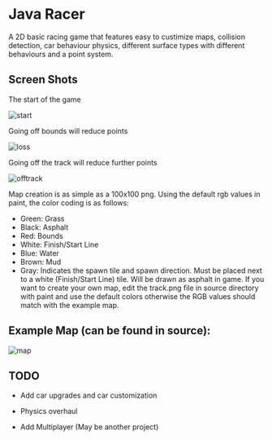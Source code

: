 # Java Racer

A 2D basic racing game that features easy to custimize maps, collision detection, car behaviour physics, different surface types with different behaviours and a point system.


## Screen Shots
The start of the game

![start](https://github.com/boraakoguz/JavaRacer/assets/66472581/306fd8f5-973d-454e-a650-4a1edbd6436f)

Going off bounds will reduce points

![loss](https://github.com/boraakoguz/JavaRacer/assets/66472581/76bd1441-06fb-4d53-8900-c5cf9ced2ff2)

Going off the track will reduce further points

![offtrack](https://github.com/boraakoguz/JavaRacer/assets/66472581/3454d42d-cbea-4b46-9466-a10f74b6c36d)

Map creation is as simple as a 100x100 png. Using the default rgb values in paint, the color coding is as follows:
- Green: Grass
- Black: Asphalt
- Red: Bounds
- White: Finish/Start Line
- Blue: Water
- Brown: Mud
- Gray: Indicates the spawn tile and spawn direction. Must be placed next to a white (Finish/Start Line) tile. Will be drawn as asphalt in game.
If you want to create your own map, edit the track.png file in source directory with paint and use the default colors otherwise the RGB values should match with the example map.

## Example Map (can be found in source):

![map](https://github.com/boraakoguz/JavaRacer/assets/66472581/36166a0c-732f-43a6-bc4d-49e97a0c525f)


## TODO

- Add car upgrades and car customization

- Physics overhaul

- Add Multiplayer (May be another project)

  
